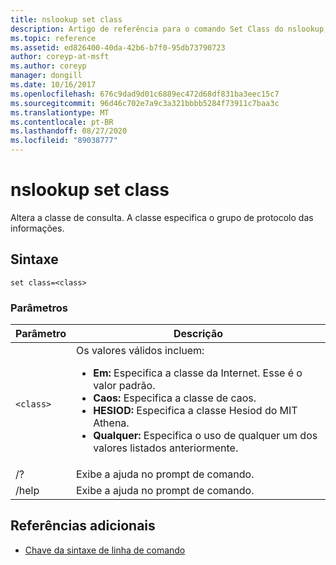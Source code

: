 ```yaml
---
title: nslookup set class
description: Artigo de referência para o comando Set Class do nslookup, que altera a classe de consulta.
ms.topic: reference
ms.assetid: ed826400-40da-42b6-b7f0-95db73790723
author: coreyp-at-msft
ms.author: coreyp
manager: dongill
ms.date: 10/16/2017
ms.openlocfilehash: 676c9dad9d01c6889ec472d68df831ba3eec15c7
ms.sourcegitcommit: 96d46c702e7a9c3a321bbbb5284f73911c7baa3c
ms.translationtype: MT
ms.contentlocale: pt-BR
ms.lasthandoff: 08/27/2020
ms.locfileid: "89038777"
---
```

# <a name="nslookup-set-class"></a>nslookup set class

Altera a classe de consulta. A classe especifica o grupo de protocolo das informações.

## <a name="syntax"></a>Sintaxe

```
set class=<class>
```

### <a name="parameters"></a>Parâmetros

| Parâmetro | Descrição |
| --------- | ----------- |
| `<class>` | Os valores válidos incluem:<ul><li>**Em:** Especifica a classe da Internet. Esse é o valor padrão.</li><li>**Caos:** Especifica a classe de caos.</li><li>**HESIOD:** Especifica a classe Hesiod do MIT Athena.</li><li>**Qualquer:** Especifica o uso de qualquer um dos valores listados anteriormente.</li></ul> |
| /? | Exibe a ajuda no prompt de comando. |
| /help | Exibe a ajuda no prompt de comando. |

## <a name="additional-references"></a>Referências adicionais

- [Chave da sintaxe de linha de comando](command-line-syntax-key.md)
